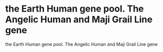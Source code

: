 # the Earth Human gene pool. The Angelic Human and Maji Grail Line gene

the Earth Human gene pool. The Angelic Human and Maji Grail Line gene